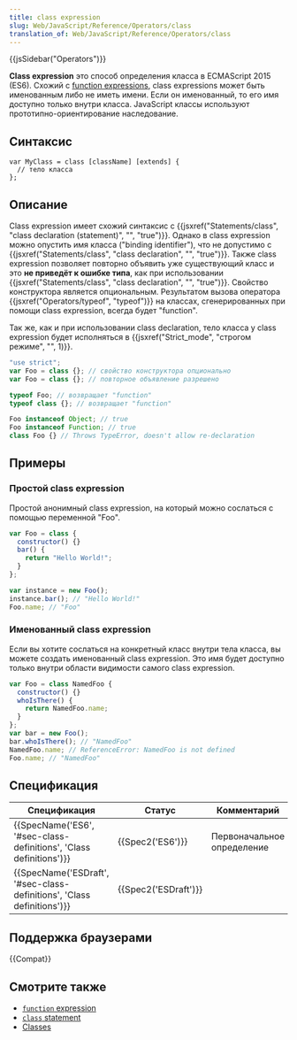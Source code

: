 ```yaml
---
title: class expression
slug: Web/JavaScript/Reference/Operators/class
translation_of: Web/JavaScript/Reference/Operators/class
---
```


{{jsSidebar("Operators")}}

**Class expression** это способ определения класса в ECMAScript 2015 (ES6). Схожий с [function expressions](/ru/docs/Web/JavaScript/Reference/Operators/function), class expressions может быть именованным либо не иметь имени. Если он именованный, то его имя доступно только внутри класса. JavaScript классы используют прототипно-ориентирование наследование.

## Синтаксис

```
var MyClass = class [className] [extends] {
  // тело класса
};
```

## Описание

Class expression имеет схожий синтаксис с {{jsxref("Statements/class", "class declaration (statement)", "", "true")}}. Однако в class expression можно опустить имя класса ("binding identifier"), что не допустимо с {{jsxref("Statements/class", "class declaration", "", "true")}}. Также class expression позволяет повторно объявить уже существующий класс и это **не приведёт к ошибке типа**, как при использовании {{jsxref("Statements/class", "class declaration", "", "true")}}. Свойство конструктора является опциональным. Результатом вызова оператора {{jsxref("Operators/typeof", "typeof")}} на классах, сгенерированных при помощи class expression, всегда будет "function".

Так же, как и при использовании class declaration, тело класса у class expression будет исполняться в {{jsxref("Strict_mode", "строгом режиме", "", 1)}}.

```js
"use strict";
var Foo = class {}; // свойство конструктора опционально
var Foo = class {}; // повторное объявление разрешено

typeof Foo; // возвращает "function"
typeof class {}; // возвращает "function"

Foo instanceof Object; // true
Foo instanceof Function; // true
class Foo {} // Throws TypeError, doesn't allow re-declaration
```

## Примеры

### Простой class expression

Простой анонимный class expression, на который можно сослаться с помощью переменной "Foo".

```js
var Foo = class {
  constructor() {}
  bar() {
    return "Hello World!";
  }
};

var instance = new Foo();
instance.bar(); // "Hello World!"
Foo.name; // "Foo"
```

### Именованный class expression

Если вы хотите сослаться на конкретный класс внутри тела класса, вы можете создать именованный class expression. Это имя будет доступно только внутри области видимости самого class expression.

```js
var Foo = class NamedFoo {
  constructor() {}
  whoIsThere() {
    return NamedFoo.name;
  }
};
var bar = new Foo();
bar.whoIsThere(); // "NamedFoo"
NamedFoo.name; // ReferenceError: NamedFoo is not defined
Foo.name; // "NamedFoo"
```

## Спецификация

| Спецификация                                                           | Статус               | Комментарий                |
| ---------------------------------------------------------------------- | -------------------- | -------------------------- |
| {{SpecName('ES6', '#sec-class-definitions', 'Class definitions')}}     | {{Spec2('ES6')}}     | Первоначальное определение |
| {{SpecName('ESDraft', '#sec-class-definitions', 'Class definitions')}} | {{Spec2('ESDraft')}} |                            |

## Поддержка браузерами

{{Compat}}

## Смотрите также

- [`function` expression](/ru/docs/Web/JavaScript/Reference/Operators/function)
- [`class` statement](/ru/docs/Web/JavaScript/Reference/Statements/class)
- [Classes](/ru/docs/Web/JavaScript/Reference/Classes)
